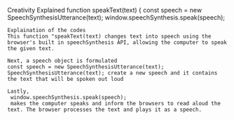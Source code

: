 Creativity Explained
function speakText(text) {
    const speech = new SpeechSynthesisUtterance(text);
    window.speechSynthesis.speak(speech);

    Explaination of the codes
    This function "speakText(text) changes text into speech using the browser's built in speechSynthesis API, allowing the computer to speak the given text.

    Next, a speech object is formulated
    const speech = new SpeechSynthesisUtterance(text);
    SpeechSynthesisUtterance(text); create a new speech and it contains the text that will be spoken out loud

    Lastly,
     window.speechSynthesis.speak(speech);
     makes the computer speaks and inform the browsers to read aloud the text. The browser processes the text and plays it as a speech.
    
    
